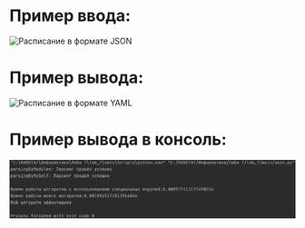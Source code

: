 # Пример ввода:
![Расписание в формате JSON](Расписание1.png)
# Пример вывода:
![Расписание в формате YAML](Расписание2.png)
# Пример вывода в консоль:
![](консоль.png)
